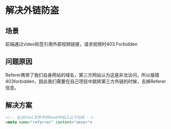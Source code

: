 # 解决外链防盗

## 场景

前端通过video标签引用外部视频链接，请求视频时403 Forbidden

## 问题原因

Referer携带了我们自身网站的域名，第三方网站认为这是非法访问，所以报错403forbidden，因此我们需要在自己项目中跳转第三方外链的时候，去掉Referer信息。

## 解决方案

```html
<!-- 在主html文件中的head中加入以下代码 -->
<meta name="referrer" content="never">
```

